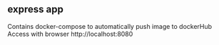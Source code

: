 ## express app
Contains docker-compose to automatically push image to dockerHub
Access with browser http://localhost:8080
